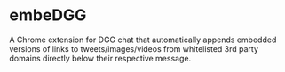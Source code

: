 # embeDGG
A Chrome extension for DGG chat that automatically appends embedded versions of links to tweets/images/videos from whitelisted 3rd party domains directly below their respective message.
